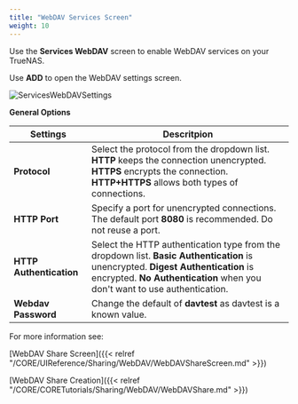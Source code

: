 ```yaml
---
title: "WebDAV Services Screen"
weight: 10
---
```


Use the **Services WebDAV** screen to enable WebDAV services on your TrueNAS.

Use **ADD** to open the WebDAV settings screen.

![ServicesWebDAVSettings](/images/CORE/13.0/ServicesWebDAVSettings.png "Services WebDAV Settings Screen")

**General Options**

| Settings | Descritpion |
|----------|-------------|
| **Protocol** | Select the protocol from the dropdown list. **HTTP** keeps the connection unencrypted. **HTTPS** encrypts the connection. **HTTP+HTTPS** allows both types of connections. |
| **HTTP Port** | Specify a port for unencrypted connections. The default port **8080** is recommended. Do not reuse a port. |
| **HTTP Authentication** | Select the HTTP authentication type from the dropdown list. **Basic Authentication** is unencrypted. **Digest Authentication** is encrypted. **No Authentication** when you don't want to use authentication. |
| **Webdav Password** | Change the default of **davtest** as davtest is a known value. |

For more information see:

[WebDAV Share Screen]({{< relref "/CORE/UIReference/Sharing/WebDAV/WebDAVShareScreen.md" >}})

[WebDAV Share Creation]({{< relref "/CORE/CORETutorials/Sharing/WebDAV/WebDAVShare.md" >}})